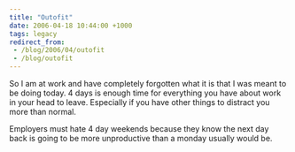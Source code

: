 ```yaml
---
title: "Outofit"
date: 2006-04-18 10:44:00 +1000
tags: legacy
redirect_from:
 - /blog/2006/04/outofit
 - /blog/outofit
---
```


So I am at work and have completely forgotten what it is that I was meant to be doing today. 4 days is enough time for everything you have about work in your head to leave. Especially if you have other things to distract you more than normal.



Employers must hate 4 day weekends because they know the next day back is going to be more unproductive than a monday usually would be.

